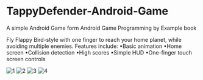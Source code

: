 # TappyDefender-Android-Game
 A simple Android Game form Android Game Programming by Example book
 
 Fly Flappy Bird-style with one finger to reach your home planet, while avoiding multiple enemies. Features include:
•Basic animation
•Home screen
•Collision detection
•High scores
•Simple HUD
•One-finger touch screen controls

![1](https://user-images.githubusercontent.com/47993441/61258323-5b858500-a775-11e9-845d-d0382b150631.png)
![2](https://user-images.githubusercontent.com/47993441/61258324-5c1e1b80-a775-11e9-98cd-f839341dd66a.png)
![3](https://user-images.githubusercontent.com/47993441/61258325-5c1e1b80-a775-11e9-918a-f7d8182aefd2.png)
![4](https://user-images.githubusercontent.com/47993441/61258326-5c1e1b80-a775-11e9-8377-be6277350da6.png)
